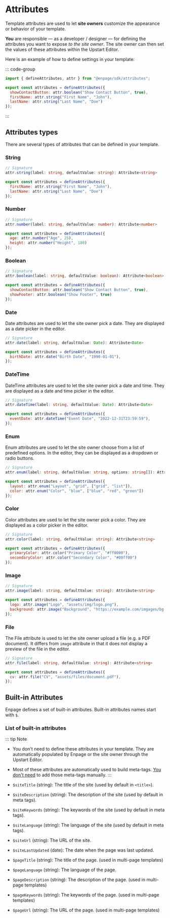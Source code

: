 # Attributes

Template attributes are used to let **site owners** customize the appearance or behavior of your template.

**You** are responsible — as a developer / designer — for defining the attributes you want to expose *to the site owner*. The site owner can then set the values of these attributes within the Upstart Editor.

Here is an example of how to define settings in your template:

::: code-group

```javascript [enpage.config.js]
import { defineAttributes, attr } from "@enpage/sdk/attributes";

export const attributes = defineAttributes({
  showContactButton: attr.boolean("Show Contact Button", true),
  firstName: attr.string("First Name", "John"),
  lastName: attr.string("Last Name", "Doe")
});
```

:::

## Attributes types

There are several types of attributes that can be defined in your template.

### String

```typescript
// Signature
attr.string(label: string, defaultValue: string): Attribute<string>
```

```javascript
export const attributes = defineAttributes({
  firstName: attr.string("First Name", "John"),
  lastName: attr.string("Last Name", "Doe")
});
```

### Number

```typescript
// Signature
attr.number(label: string, defaultValue: number): Attribute<number>
```

```javascript
export const attributes = defineAttributes({
  age: attr.number("Age", 25),
  height: attr.number("Height", 180)
});
```

### Boolean

```typescript
// Signature
attr.boolean(label: string, defaultValue: boolean): Attribute<boolean>
```

```javascript
export const attributes = defineAttributes({
  showContactButton: attr.boolean("Show Contact Button", true),
  showFooter: attr.boolean("Show Footer", true)
});
```

### Date

Date attributes are used to let the site owner pick a date. They are displayed as a date picker in the editor.

```typescript
// Signature
attr.date(label: string, defaultValue: Date): Attribute<Date>
```

```javascript
export const attributes = defineAttributes({
  birthDate: attr.date("Birth Date", "1990-01-01"),
});
```

### DateTime

DateTime attributes are used to let the site owner pick a date and time. They are displayed as a date and time picker in the editor.

```typescript
// Signature
attr.dateTime(label: string, defaultValue: Date): Attribute<Date>
```

```javascript
export const attributes = defineAttributes({
  eventDate: attr.dateTime("Event Date", "2022-12-31T23:59:59"),
});
```

### Enum

Enum attributes are used to let the site owner choose from a list of predefined options.
In the editor, they can be displayed as a dropdown or radio buttons.

```typescript
// Signature
attr.enum(label: string, defaultValue: string, options: string[]): Attribute<string>
```

```javascript
export const attributes = defineAttributes({
  layout: attr.enum("Layout", "grid", ["grid", "list"]),
  color: attr.enum("Color", "blue", ["blue", "red", "green"])
});
```

### Color

Color attributes are used to let the site owner pick a color. They are displayed as a color picker in the editor.

```typescript
// Signature
attr.color(label: string, defaultValue: string): Attribute<string>
```

```javascript
export const attributes = defineAttributes({
  primaryColor: attr.color("Primary Color", "#ff0000"),
  secondaryColor: attr.color("Secondary Color", "#00ff00")
});
```

### Image

```typescript
// Signature
attr.image(label: string, defaultValue: string): Attribute<string>
```

```javascript
export const attributes = defineAttributes({
  logo: attr.image("Logo", "assets/img/logo.png"),
  background: attr.image("Background", "https://example.com/imgages/bg.jpg")
});
```

### File

The File attribute is used to let the site owner upload a file (e.g. a PDF document).
It differs from `image` attribute in that it does not display a preview of the file in the editor.

```typescript
// Signature
attr.file(label: string, defaultValue: string): Attribute<string>
```

```javascript
export const attributes = defineAttributes({
  cv: attr.file("CV", "assets/files/document.pdf"),
});
```

## Built-in Attributes

Enpage defines a set of built-in attributes. Built-in attributes names start with `$`.

### List of built-in attributes

::: tip Note
- You don't need to define these attributes in your template. They are automatically populated by Enpage or the site owner through the Upstart Editor.
- Most of these attributes are automatically used to build meta-tags. <ins>You don't need</ins> to add those meta-tags manually.
:::

- `$siteTitle` (string): The title of the site (used by default in `<title>`).
- `$siteDescription` (string): The description of the site (used by default in meta tags).
- `$siteKeywords` (string): The keywords of the site (used by default in meta tags).
- `$siteLanguage` (string): The language of the site (used by default in meta tags).
- `$siteUrl` (string): The URL of the site.
- `$siteLastUpdated` (date): The date when the page was last updated.
- `$pageTitle` (string): The title of the page. (used in multi-page templates)
- `$pageLanguage` (string): The language of the page.
- `$pageDescription` (string): The description of the page. (used in multi-page templates)
- `$pageKeywords` (string): The keywords of the page. (used in multi-page templates)
- `$pageUrl` (string): The URL of the page. (used in multi-page templates)
